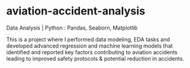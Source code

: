 # aviation-accident-analysis
Data Analysis | Python : Pandas, Seaborn, Matplotlib

This is a project where I performed data modeling, EDA tasks and developed advanced regression and machine learning models that identified and reported key factors contributing to aviation accidents leading to improved safety protocols & potential reduction in accidents.
